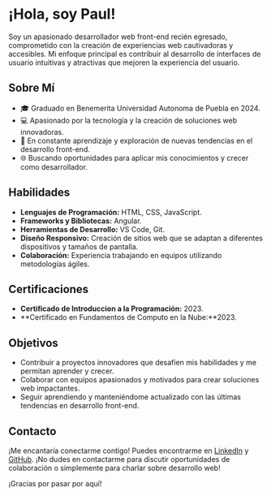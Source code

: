 # ¡Hola, soy Paul!

Soy un apasionado desarrollador web front-end recién egresado, comprometido con la creación de experiencias web cautivadoras y accesibles. Mi enfoque principal es contribuir al desarrollo de interfaces de usuario intuitivas y atractivas que mejoren la experiencia del usuario.

## Sobre Mí

- 🎓 Graduado en Benemerita Universidad Autonoma de Puebla en 2024.
- 💻 Apasionado por la tecnología y la creación de soluciones web innovadoras.
- 🚀 En constante aprendizaje y exploración de nuevas tendencias en el desarrollo front-end.
- 🌐 Buscando oportunidades para aplicar mis conocimientos y crecer como desarrollador.

## Habilidades

- **Lenguajes de Programación:** HTML, CSS, JavaScript.
- **Frameworks y Bibliotecas:** Angular.
- **Herramientas de Desarrollo:** VS Code, Git.
- **Diseño Responsivo:** Creación de sitios web que se adaptan a diferentes dispositivos y tamaños de pantalla.
- **Colaboración:** Experiencia trabajando en equipos utilizando metodologías ágiles.

## Certificaciones

- **Certificado de Introduccion a la Programación:** 2023.
- **Certificado en Fundamentos de Computo en la Nube:**2023.

## Objetivos

- Contribuir a proyectos innovadores que desafíen mis habilidades y me permitan aprender y crecer.
- Colaborar con equipos apasionados y motivados para crear soluciones web impactantes.
- Seguir aprendiendo y manteniéndome actualizado con las últimas tendencias en desarrollo front-end.

## Contacto

¡Me encantaría conectarme contigo! Puedes encontrarme en [LinkedIn](https://www.linkedin.com/in/paul-estrada-lara-384b962a9/) y [GitHub](https://github.com/paulestradadev). ¡No dudes en contactarme para discutir oportunidades de colaboración o simplemente para charlar sobre desarrollo web!

¡Gracias por pasar por aquí!
